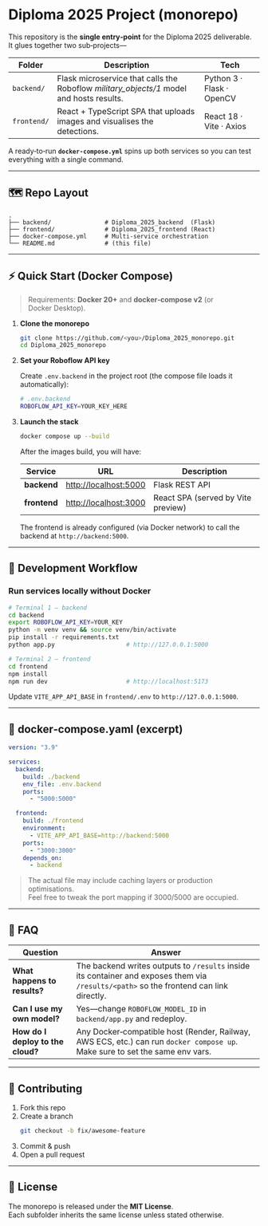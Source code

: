 # Diploma 2025 Project (monorepo)

This repository is the **single entry‑point** for the Diploma 2025 deliverable.  
It glues together two sub‑projects—

| Folder | Description | Tech |
|--------|-------------|------|
| `backend/` | Flask microservice that calls the Roboflow *military_objects/1* model and hosts results. | Python 3 · Flask · OpenCV |
| `frontend/` | React + TypeScript SPA that uploads images and visualises the detections. | React 18 · Vite · Axios |

A ready‑to‑run **`docker‑compose.yml`** spins up both services so you can test everything with a single command.

---

## 🗺️ Repo Layout

```
.
├── backend/               # Diploma_2025_backend  (Flask)
├── frontend/              # Diploma_2025_frontend (React)
├── docker-compose.yml     # Multi‑service orchestration
└── README.md              # (this file)
```

---

## ⚡ Quick Start (Docker Compose)

> Requirements: **Docker 20+** and **docker‑compose v2** (or Docker Desktop).

1. **Clone the monorepo**

   ```bash
   git clone https://github.com/<you>/Diploma_2025_monorepo.git
   cd Diploma_2025_monorepo
   ```

2. **Set your Roboflow API key**

   Create `.env.backend` in the project root (the compose file loads it automatically):

   ```bash
   # .env.backend
   ROBOFLOW_API_KEY=YOUR_KEY_HERE
   ```

3. **Launch the stack**

   ```bash
   docker compose up --build
   ```

   After the images build, you will have:

   | Service | URL | Description |
   |---------|-----|-------------|
   | **backend** | <http://localhost:5000> | Flask REST API |
   | **frontend** | <http://localhost:3000> | React SPA (served by Vite preview) |

   The frontend is already configured (via Docker network) to call the backend at `http://backend:5000`.

---

## 🔧 Development Workflow

### Run services locally without Docker

```bash
# Terminal 1 – backend
cd backend
export ROBOFLOW_API_KEY=YOUR_KEY
python -m venv venv && source venv/bin/activate
pip install -r requirements.txt
python app.py                    # http://127.0.0.1:5000

# Terminal 2 – frontend
cd frontend
npm install
npm run dev                      # http://localhost:5173
```

Update `VITE_APP_API_BASE` in `frontend/.env` to `http://127.0.0.1:5000`.

---

## 📄 docker‑compose.yaml (excerpt)

```yaml
version: "3.9"

services:
  backend:
    build: ./backend
    env_file: .env.backend
    ports:
      - "5000:5000"

  frontend:
    build: ./frontend
    environment:
      - VITE_APP_API_BASE=http://backend:5000
    ports:
      - "3000:3000"
    depends_on:
      - backend
```

> The actual file may include caching layers or production optimisations.  
> Feel free to tweak the port mapping if 3000/5000 are occupied.

---

## 🙋 FAQ

| Question | Answer |
|----------|--------|
| **What happens to results?** | The backend writes outputs to `/results` inside its container and exposes them via `/results/<path>` so the frontend can link directly. |
| **Can I use my own model?** | Yes—change `ROBOFLOW_MODEL_ID` in `backend/app.py` and redeploy. |
| **How do I deploy to the cloud?** | Any Docker‑compatible host (Render, Railway, AWS ECS, etc.) can run `docker compose up`. Make sure to set the same env vars. |

---

## 🤝 Contributing

1. Fork this repo  
2. Create a branch  
   ```bash
   git checkout -b fix/awesome-feature
   ```
3. Commit & push  
4. Open a pull request

---

## 📝 License

The monorepo is released under the **MIT License**.  
Each subfolder inherits the same license unless stated otherwise.
